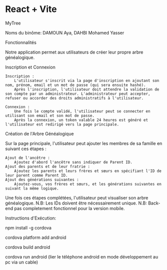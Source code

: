 # React + Vite

MyTree

Noms du binôme: DAMOUN Aya, DAHBI Mohamed Yasser

Fonctionnalités

Notre application permet aux utilisateurs de créer leur propre arbre généalogique.

Inscription et Connexion

    Inscription :
        L'utilisateur s'inscrit via la page d'inscription en ajoutant son nom, prénom, email et un mot de passe (qui sera ensuite hashé).
        Après l'inscription, l'utilisateur doit attendre la validation de son compte par un administrateur. L'administrateur peut accepter, refuser ou accorder des droits administratifs à l'utilisateur.

    Connexion :
        Une fois le compte validé, l'utilisateur peut se connecter en utilisant son email et son mot de passe.
        Après la connexion, un token valable 24 heures est généré et l'utilisateur est redirigé vers la page principale.

Création de l'Arbre Généalogique

Sur la page principale, l'utilisateur peut ajouter les membres de sa famille en suivant ces étapes :

    Ajout de l'ancêtre :
        Ajoutez d'abord l'ancêtre sans indiquer de Parent ID.
    Ajout des parents et de leur fratrie :
        Ajoutez les parents et leurs frères et sœurs en spécifiant l'ID de leur parent comme Parent ID.
    Ajout des générations suivantes :
        Ajoutez-vous, vos frères et sœurs, et les générations suivantes en suivant la même logique.

Une fois ces étapes complétées, l'utilisateur peut visualiser son arbre généalogique.
N.B: Les IDs doivent être nécessairement unique.
N.B: Back-end pas completement fonctionnel pour la version mobile.



Instructions d'Exécution:

npm install -g cordova

cordova platform add android

cordova build android

cordova run android (lier le téléphone android en mode développement au pc via un cable)

